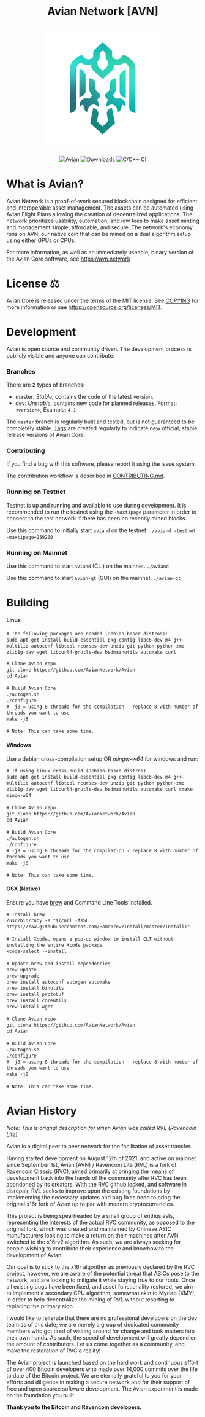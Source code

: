 <h1 align="center">
Avian Network [AVN]  
<br/><br/>
<img src="./src/qt/res/icons/avian.png" alt="Avian" width="300"/>
</h1>

<div align="center">

[![Avian](https://img.shields.io/badge/Avian-Network-blue.svg)](https://avn.network)
[![Downloads](https://img.shields.io/github/downloads/AvianNetwork/Avian/total)](https://avn.network)
[![C/C++ CI](https://github.com/AvianNetwork/Avian/actions/workflows/c-cpp.yml/badge.svg)](https://github.com/AvianNetwork/Avian/actions/workflows/c-cpp.yml)

</div>

# What is Avian?

Avian Network is a proof-of-work secured blockchain designed
for efficient and interoperable asset management. 
The assets can be automated using Avian Flight Plans allowing the creation of decentralized applications. 
The network prioritizes usability, automation, and low fees to make asset minting and management
simple, affordable, and secure. The network's economy runs on AVN, our
native coin that can be mined on a dual algorithm setup using either GPUs
or CPUs.

For more information, as well as an immediately useable, binary version of
the Avian Core software, see https://avn.network

# License ⚖️
Avian Core is released under the terms of the MIT license. See [COPYING](COPYING) for more
information or see https://opensource.org/licenses/MIT.

# Development

Avian is open source and community driven. The development process is publicly visible and anyone can contribute.

### Branches

There are **2** types of branches:

  - master: *Stable*, contains the code of the latest version.
  - dev: *Unstable*, contains new code for planned releases. Format: `<version>`, Example: `4.1`

The `master` branch is regularly built and tested, but is not guaranteed to be
completely stable. [Tags](https://github.com/AvianNetwork/Avian/tags) are created
regularly to indicate new official, stable release versions of Avian Core.

### Contributing

If you find a bug with this software, please report it using the issue system.

The contribution workflow is described in [CONTRIBUTING.md](CONTRIBUTING.md).

### Running on Testnet

Testnet is up and running and available to use during development. It is recommended to run the testnet using the `-maxtipage` parameter in order to connect to the test network if there has been no recently mined blocks.

Use this command to initially start `aviand` on the testnet. <code>./aviand -testnet -maxtipage=259200</code>

### Running on Mainnet

Use this command to start `aviand` (CLI) on the mainnet.
<code>./aviand</code>

Use this command to start `avian-qt` (GUI) on the mainnet.
<code>./avian-qt</code>

# Building

#### Linux

```shell
# The following packages are needed (Debian-based distros):
sudo apt-get install build-essential pkg-config libc6-dev m4 g++-multilib autoconf libtool ncurses-dev unzip git python python-zmq zlib1g-dev wget libcurl4-gnutls-dev bsdmainutils automake curl
```

```shell
# Clone Avian repo
git clone https://github.com/AvianNetwork/Avian
cd Avian

# Build Avian Core
./autogen.sh
./configure
# -j8 = using 8 threads for the compilation - replace 8 with number of threads you want to use
make -j8

# Note: This can take some time.
```

#### Windows

Use a debian cross-compilation setup OR *mingw-w64* for windows and run:

```shell
# If using linux cross-build (Debian-based distros)
sudo apt-get install build-essential pkg-config libc6-dev m4 g++-multilib autoconf libtool ncurses-dev unzip git python python-zmq zlib1g-dev wget libcurl4-gnutls-dev bsdmainutils automake curl cmake mingw-w64

# Clone Avian repo
git clone https://github.com/AvianNetwork/Avian
cd Avian

# Build Avian Core
./autogen.sh
./configure
# -j8 = using 8 threads for the compilation - replace 8 with number of threads you want to use
make -j8

# Note: This can take some time.
```

#### OSX **(Native)**
Ensure you have [brew](https://brew.sh) and Command Line Tools installed.

```shell
# Install brew
/usr/bin/ruby -e "$(curl -fsSL https://raw.githubusercontent.com/Homebrew/install/master/install)"

# Install Xcode, opens a pop-up window to install CLT without installing the entire Xcode package
xcode-select --install 

# Update brew and install dependencies
brew update
brew upgrade
brew install autoconf autogen automake
brew install binutils
brew install protobuf
brew install coreutils
brew install wget

# Clone Avian repo
git clone https://github.com/AvianNetwork/Avian
cd Avian

# Build Avian Core
./autogen.sh
./configure
# -j8 = using 8 threads for the compilation - replace 8 with number of threads you want to use
make -j8

# Note: This can take some time.
```

# Avian History 
*Note: This is orignal description for when Avian was called RVL (Ravencoin Lite)*

Avian is a digital peer to peer network for the facilitation of asset transfer.

Having started development on August 12th of 2021, and active on mainnet since September 1st, Avian (AVN) / Ravencoin Lite (RVL) is a fork of Ravencoin Classic (RVC), aimed primarily at bringing the means of development back into the hands of the community after RVC has been abandoned by its creators. With the RVC github locked, and software in disrepair, RVL seeks to improve upon the existing foundations by implementing the necessary updates and bug fixes need to bring the original x16r fork of Avian up to par with modern cryptocurrencies. 

This project is being spearheaded by a small group of enthusiasts, representing the interests of the actual RVC community, as opposed to the original fork, which was created and maintained by Chinese ASIC manufacturers looking to make a return on their machines after AVN switched to the x16rv2 algorithm. As such, we are always seeking for people wishing to contribute their experience and knowhow to the development of Avian.

Our goal is to stick to the x16r algorithm as previously declared by the RVC project, however, we are aware of the potential threat that ASICs pose to the network, and are looking to mitigate it while staying true to our roots. Once all existing bugs have been fixed, and asset functionality restored, we aim to implement a secondary CPU algorithm, somewhat akin to Myriad (XMY), in order to help decentralize the mining of RVL without resorting to replacing the primary algo.

I would like to reiterate that there are no professional developers on the dev team as of this date; we are merely a group of dedicated community members who got tired of waiting around for change and took matters into their own hands. As such, the speed of development will greatly depend on the amount of contributors. Let us come together as a community, and make the restoration of RVC a reality!

The Avian project is launched based on the hard work and continuous effort of over 400 Bitcoin developers who made over 14,000 commits over the life to date of the Bitcoin project. We are eternally grateful to you for your efforts and diligence in making a secure network and for their support of free and open source software development. The Avian experiment is made on the foundation you built.

**Thank you to the Bitcoin and Ravencoin developers.**
